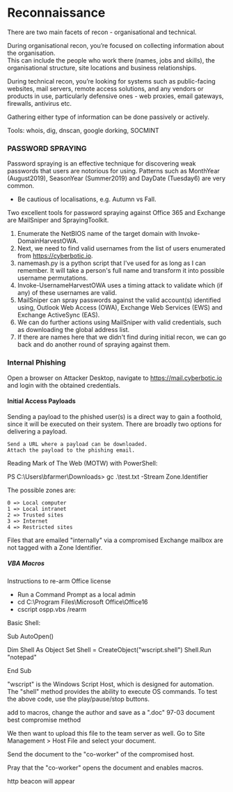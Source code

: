# Reconnaissance

There are two main facets of recon - organisational and technical.

During organisational recon, you’re focused on collecting information about the organisation.  
This can include the people who work there (names, jobs and skills), the organisational structure, site locations and business relationships.

During technical recon, you’re looking for systems such as public-facing websites, mail servers, remote access solutions, and any vendors or products in use, 
particularly defensive ones - web proxies, email gateways, firewalls, antivirus etc.

Gathering either type of information can be done passively or actively.

Tools: whois, dig, dnscan, google dorking, SOCMINT

### PASSWORD SPRAYING 
Password spraying is an effective technique for discovering weak passwords that users are notorious for using. 
Patterns such as MonthYear (August2019), SeasonYear (Summer2019) and DayDate (Tuesday6) are very common.
- Be cautious of localisations, e.g. Autumn vs Fall.

Two excellent tools for password spraying against Office 365 and Exchange are MailSniper and SprayingToolkit. 

1. Enumerate the NetBIOS name of the target domain with Invoke-DomainHarvestOWA.
2. Next, we need to find valid usernames from the list of users enumerated from https://cyberbotic.io.
3. namemash.py is a python script that I've used for as long as I can remember. It will take a person's full name and transform it into possible username permutations.
4. Invoke-UsernameHarvestOWA uses a timing attack to validate which (if any) of these usernames are valid.
5. MailSniper can spray passwords against the valid account(s) identified using, Outlook Web Access (OWA), Exchange Web Services (EWS) and Exchange ActiveSync (EAS).
6. We can do further actions using MailSniper with valid credentials, such as downloading the global address list.
7. If there are names here that we didn't find during initial recon, we can go back and do another round of spraying against them.

### Internal Phishing 

Open a browser on Attacker Desktop, navigate to https://mail.cyberbotic.io and login with the obtained credentials.

#### Initial Access Payloads 


Sending a payload to the phished user(s) is a direct way to gain a foothold, since it will be executed on their system.  There are broadly two options for delivering a payload.

    Send a URL where a payload can be downloaded.
    Attach the payload to the phishing email.

Reading Mark of The Web (MOTW) with PowerShell:

PS C:\Users\bfarmer\Downloads> gc .\test.txt -Stream Zone.Identifier

The possible zones are:

    0 => Local computer
    1 => Local intranet
    2 => Trusted sites
    3 => Internet
    4 => Restricted sites

Files that are emailed "internally" via a compromised Exchange mailbox are not tagged with a Zone Identifier.


##### VBA Macros 

Instructions to re-arm Office license
- Run a Command Prompt as a local admin
-  cd C:\Program Files\Microsoft Office\Office16
- cscript ospp.vbs /rearm

Basic Shell:

Sub AutoOpen()

  Dim Shell As Object
  Set Shell = CreateObject("wscript.shell")
  Shell.Run "notepad"

End Sub

"wscript" is the Windows Script Host, which is designed for automation.  The "shell" method provides the ability to execute OS commands.  To test the above code, use the play/pause/stop buttons.

add to macros, change the author and save as a ".doc" 97-03 document best compromise method 

We then want to upload this file to the team server as well.  Go to Site Management > Host File and select your document.

Send the document to the "co-worker" of the compromised host. 

Pray that the "co-worker" opens the document and enables macros.

http beacon will appear


















